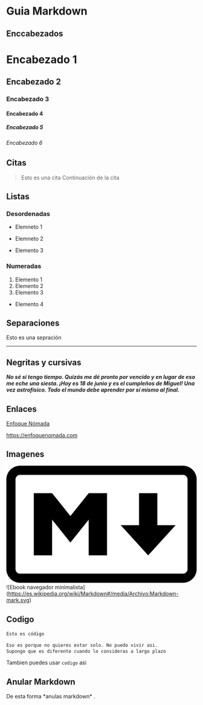 # Guia Markdown

## Enccabezados
# Encabezado 1
## Encabezado 2
### Encabezado 3
#### Encabezado 4
##### Encabezado 5
###### Encabezado 6

## Citas
>Esto es una cita
>Continuación de la cita

## Listas
### Desordenadas 
- Elemneto 1
* Elemneto 2
+ Elemento 3

### Numeradas 
 1. Elemento 1
 2. Elemento 2
 3. Elemento 3
  - Elemento 4

## Separaciones
Esto es una sepración

---

## Negritas y cursivas
***No sé si tengo tiempo. Quizás me dé pronto por vencido y en lugar de eso me eche una siesta. ¡Hoy es 18 de junio y es el cumpleños de Miguel! Una vez astrofísico. Todo el mundo debe aprender por sí mismo al final.***

## Enlaces
[Enfoque Nómada](https://enfoquenomada.com "Productividad Movil")

<https://enfoquenomada.com>

## Imagenes

![Ebook navegador minimalista](image.png)
![Ebook navegador minimalista] (https://es.wikipedia.org/wiki/Markdown#/media/Archivo:Markdown-mark.svg)

## Codigo 
    Esto es código

~~~
Eso es porque no quieres estar solo. No puedo vivir asi. 
Supongo que es diferente cuando lo consideras a largo plazo
~~~

Tambien puedes usar `codigo` asi

## Anular Markdown
De esta forma \*anulas markdown* .

